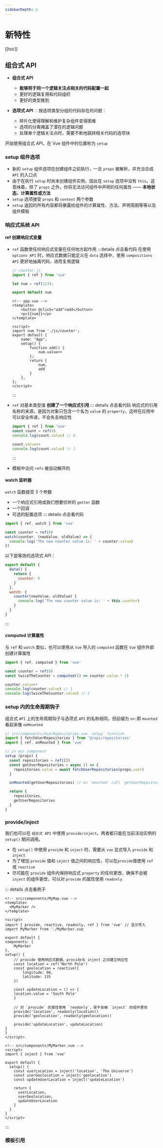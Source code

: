 ```yaml
---
sidebarDepth: 2
---
```


# 新特性
[[toc]]

## 组合式 API
- **组合式 API**
    - **能够将于同一个逻辑关注点相关的代码配置一起**
    - 更好的逻辑复用和代码组织
    - 更好的类型推到

- **选项式 API** ：按选项类型分组的代码存在的问题：
    - 碎片化使得理解和维护复杂组件变得困难
    - 选项的分离掩盖了潜在的逻辑问题
    - 处理单个逻辑关注点时，需要不断地跳转相关代码的选项块

开始使用组合式 API，在 Vue 组件中的位置称为 `setup`

### setup 组件选项
- 新的 `setup` 组件选项在创建组件之前执行，一旦 `props` 被解析，并充当合成 `API` 的入口点
- 由于在执行 `setup` 时尚未创建组件实例，因此在 `setup` 选项中没有 `this`。这意味着，除了 `props` 之外，你将无法访问组件中声明的任何属性 —— **本地状态、计算属性或方法**
- `setup` 选项接受 `props` 和 `context` 两个参数
- `setup` 返回的所有内容都将暴露给组件的计算属性、方法、声明周期等等以及组件模板

### 响应式系统 API

#### ref 创建响应式变量
- `ref` 函数使任何响应式变量在任何地方起作用
    :::details 点击看代码
    在使用 `options API` 时，响应式数据只能定义在 `data` 选择中，使用 `compositions API` 更好地抽离代码，进而复用逻辑
    ```js
    // counter.js
    import { ref } from 'vue'

    let num = ref(123);

    export default num
    ```
    ```vue
    <!-- app.vue -->
    <template>
        <button @click="add">add</button>
        <p>{{num}}</p>
    </template>

    <script>
    import num from './js/counter';
    export default {
        name: "App",
        setup() {
            function add() {
                num.value++
            };
            return {
                num,
                add
            }
        },
    };
    </script>
    ```
    :::

- `ref` 对基本类型值 **创建了一个响应式引用**
    ::: details 点击看代码
    响应式的引用名称的来源。是因为对象只包含一个名为 `value` 的 `property`，这样在应用中可以安全传递，不会失去响应性
    ```js
    import { ref } from 'vue'
    const count = ref(0)
    console.log(count.value) // 0

    count.value++
    console.log(count.value) // 1
    ```
    :::

- 模板中访问 `refs` 被自动解开的


#### watch 监听器
`watch` 函数接受 3 个参数
- 一个响应式引用或我们想要侦听的 `getter` 函数
- 一个回调
- 可选的配置选项
::: details 点击看代码
```js
import { ref, watch } from 'vue'

const counter = ref(0)
watch(counter, (newValue, oldValue) => {
  console.log('The new counter value is: ' + counter.value)
})
```
以下是等效的选项式 API：
```js
export default {
  data() {
    return {
      counter: 0
    }
  },
  watch: {
    counter(newValue, oldValue) {
      console.log('The new counter value is: ' + this.counter)
    }
  }
}
```
:::

#### computed 计算属性
与 `ref` 和 `watch` 类似，也可以使用从 `Vue` 导入的 `computed` 函数在 `Vue` 组件外部创建计算属性
```js
import { ref, computed } from 'vue'

const counter = ref(0)
const twiceTheCounter = computed(() => counter.value * 2)

counter.value++
console.log(counter.value) // 1
console.log(twiceTheCounter.value) // 2
```


### setup 内的生命周期钩子
组合式 `API` 上的生命周期钩子与选项式 `API` 的名称相同，但前缀为 `on:`即 `mounted` 看起来像 `onMounted`
```js
// src/components/UserRepositories.vue `setup` function
import { fetchUserRepositories } from '@/api/repositories'
import { ref, onMounted } from 'vue'

// in our component
setup (props) {
  const repositories = ref([])
  const getUserRepositories = async () => {
    repositories.value = await fetchUserRepositories(props.user)
  }

  onMounted(getUserRepositories) // on `mounted` call `getUserRepositories`

  return {
    repositories,
    getUserRepositories
  }
}
```

### provide/inject
我们也可以在 `组合式 API` 中使用 `provide/inject`。两者都只能在当前活动实例的 `setup()` 期间调用。

- 在 `setup()` 中使用 `provide` 和 `inject` 时，需要从 `vue` 显式导入 `provide` 和 `inject`
- 为了增加 `provide` 值和 `inject` 值之间的响应性，可以在`provide`值使用 `ref` 或 `reactive`
- 尽可能在 `provide` 组件内保持响应式 `property` 的任何更改，确保不会被 `inject` 的组件更改，可以对 `provide` 的属性使用 `readonly`

::: details 点击看例子
```vue
<!-- src/components/MyMap.vue -->
<template>
  <MyMarker />
</template>

<script>
import { provide, reactive, readonly, ref } from 'vue' // 显示导入
import MyMarker from './MyMarker.vue

export default {
components: {
    MyMarker
},
setup() {
    // provide 使用响应式数据，provide与 inject 之间建立响应性
    const location = ref('North Pole')
    const geolocation = reactive({
        longitude: 90,
        latitude: 135
    })

    const updateLocation = () => {
    location.value = 'South Pole'
    }

    // 对 `provide` 的属性使用 `readonly`，保不会被 `inject` 的组件更改
    provide('location', readonly(location))
    provide('geolocation', readonly(geolocation))

    provide('updateLocation', updateLocation)
}
}
</script>
```

```vue
<!-- src/components/MyMarker.vue -->
<script>
import { inject } from 'vue'

export default {
  setup() {
    const userLocation = inject('location', 'The Universe')
    const userGeolocation = inject('geolocation')
    const updateUserLocation = inject('updateLocation')

    return {
      userLocation,
      userGeolocation,
      updateUserLocation
    }
  }
}
</script>
```
:::

### 模板引用








